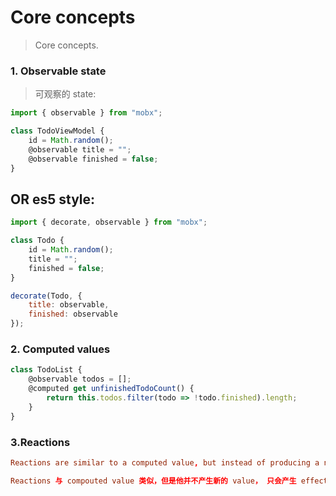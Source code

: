 # Core concepts
> Core concepts.


### 1. Observable state
> 可观察的 state:

```js
import { observable } from "mobx";

class TodoViewModel {
    id = Math.random();
    @observable title = "";
    @observable finished = false;
}
```


## OR es5 style:
```js
import { decorate, observable } from "mobx";

class Todo {
    id = Math.random();
    title = "";
    finished = false;
}

decorate(Todo, {
    title: observable,
    finished: observable
});
```

### 2. Computed values
```js
class TodoList {
    @observable todos = [];
    @computed get unfinishedTodoCount() {
        return this.todos.filter(todo => !todo.finished).length;
    }
}
```

### 3.Reactions
```conf
Reactions are similar to a computed value, but instead of producing a new value, a reaction produces a side effect for things like printing to the console, making network requests, incrementally updating the React component tree to patch the DOM, etc. In short, reactions bridge reactive and imperative programming.

Reactions 与 compouted value 类似，但是他并不产生新的 value， 只会产生 effect。 举个例子，可以 console 一个 log， 更新 ReactDOM 等
```

